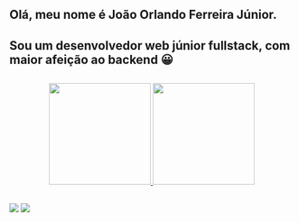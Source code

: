 ## Olá, meu nome é João Orlando Ferreira Júnior. 

## Sou um desenvolvedor web júnior fullstack, com maior afeição ao backend 😀

##
##

<div align="center">
  <a href="https://github.com/JohnnHere">
  <img height="180em" src="https://github-readme-stats.vercel.app/api?username=JohnnHere&show_icons=true&theme=dark&include_all_commits=true&count_private=true"/>
  <img height="180em" src="https://github-readme-stats.vercel.app/api/top-langs/?username=JohnnHere&layout=compact&langs_count=7&theme=dark"/>
</div>

  ##
  ##
  
<div> 
  <a href="https://www.linkedin.com/in/joao-orlando-ferreira-junior/" target="_blank"><img src="https://img.shields.io/badge/-LinkedIn-%230077B5?style=for-the-badge&logo=linkedin&logoColor=white" target="_blank"></a> 
 <a href = "mailto:joaoorlandojr7@gmail.com@gmail.com"><img src="https://img.shields.io/badge/-Gmail-%23333?style=for-the-badge&logo=gmail&logoColor=white" target="_blank"></a>
 </div> 
  
  
  
